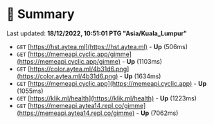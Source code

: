 # 📖 Summary
Last updated: **18/12/2022, 10:51:01 PTG "Asia/Kuala_Lumpur"**

- `GET` [https://hst.aytea.ml](https://hst.aytea.ml) - **Up** (506ms)
- `GET` [https://memeapi.cyclic.app/gimme](https://memeapi.cyclic.app/gimme) - **Up** (1103ms)
- `GET` [https://color.aytea.ml/4b31d6.png](https://color.aytea.ml/4b31d6.png) - **Up** (1634ms)
- `GET` [https://memeapi.cyclic.app](https://memeapi.cyclic.app) - **Up** (1055ms)
- `GET` [https://klik.ml/health](https://klik.ml/health) - **Up** (1223ms)
- `GET` [https://memeapi.aytea14.repl.co/gimme](https://memeapi.aytea14.repl.co/gimme) - **Up** (7062ms)
